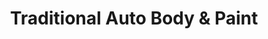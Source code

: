 ---
title: "Traditional Auto Body & Paint"
url: /salem/traditional-auto-body-und-paint/
shop: Autowerkstatt
---
